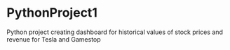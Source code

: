 # PythonProject1
Python project creating dashboard for historical values of stock prices and revenue for Tesla and Gamestop
